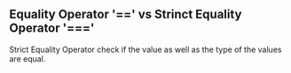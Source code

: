 ## Equality Operator '==' vs Strinct Equality Operator '==='

Strict Equality Operator check if the value as well as the type of the values are equal.
